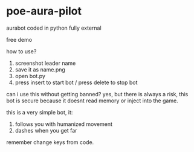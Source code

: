 # poe-aura-pilot
aurabot coded in python fully external

free demo


how to use?
1. screenshot leader name
2. save it as name.png
3. open bot.py
4. press insert to start bot / press delete to stop bot


can i use this without getting banned?
yes, but there is always a risk, this bot is secure because it doesnt read memory or inject into the game.


this is a very simple bot, it:
1. follows you with humanized movement
2. dashes when you get far


remember change keys from code.
